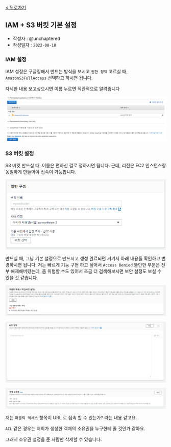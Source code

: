 [< 뒤로가기](../README.md)

## IAM + S3 버킷 기본 설정

-   작성자 : @unchaptered
-   작성일자 : `2022-08-18`

### IAM 설정

IAM 설정은 구글링해서 만드는 방식을 보시고 `권한 정책` 고르실 때, `AmazonS3FullAccess` 선택하고 하시면 됩니다.

자세한 내용 보고싶으시면 이름 누르면 직관적으로 알려줍니다

<p align="center"> <img src="https://github.com/motd-5/motd-backend/blob/main/docs/aws/IAM-setting.png" ></p>

### S3 버킷 설정

S3 버킷 만드실 때, 이름은 편하신 걸로 정하시면 됩니다.
근데, 리전은 EC2 인스턴스랑 동일하게 만들어야 접속이 가능합니다.

<p align="center"> <img src="https://github.com/motd-5/motd-backend/blob/main/docs/aws/S3.setting.0.png" ></p>

만드실 때, 그냥 기본 설정으로 만드시고 생성 완료되면 거기서 아래 내용들 확인하고 변경하시면 됩니다.
저는 빠르게 기능 구현 하고 싶어서 `Access Denied` 뜰만한 부분은 전부 해제해버렸는데, 좀 위험할 수도 있어서 조금 더 검색해보시면 보안 설정도 보실 수 있을 것 같습니다.


<p align="center"> <img src="https://github.com/motd-5/motd-backend/blob/main/docs/aws/S3.setting.1.png" ></p>

<p align="center"> <img src="https://github.com/motd-5/motd-backend/blob/main/docs/aws/S3.setting.2.png" ></p>

<p align="center"> <img src="https://github.com/motd-5/motd-backend/blob/main/docs/aws/S3.setting.3.png" ></p>

저는 `퍼블릭 엑세스` 항목이 URL 로 접속 할 수 있는가? 라는 내용 같고요.

`ACL` 같은 경우는 저희가 생성한 객체의 소유권을 누구한테 줄 것인가 같아요.

그래서 소유권 설정을 준 사람만 삭제할 수 있습니다.
